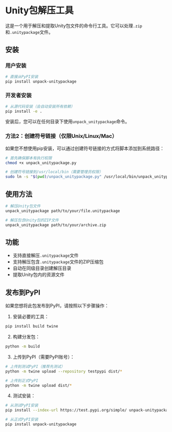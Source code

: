 # Unity包解压工具

这是一个用于解压和提取Unity包文件的命令行工具。它可以处理`.zip`和`.unitypackage`文件。

## 安装

### 用户安装

```bash
# 直接从PyPI安装
pip install unpack-unitypackage
```

### 开发者安装

```bash
# 从源代码安装（会自动安装所有依赖）
pip install -e .
```

安装后，您可以在任何目录下使用`unpack_unitypackage`命令。

### 方法2：创建符号链接（仅限Unix/Linux/Mac）

如果您不想使用pip安装，可以通过创建符号链接的方式将脚本添加到系统路径：

```bash
# 首先确保脚本有执行权限
chmod +x unpack_unitypackage.py

# 创建符号链接到/usr/local/bin（需要管理员权限）
sudo ln -s "$(pwd)/unpack_unitypackage.py" /usr/local/bin/unpack_unitypackage
```

## 使用方法

```bash
# 解压Unity包文件
unpack_unitypackage path/to/your/file.unitypackage

# 解压包含Unity包的ZIP文件
unpack_unitypackage path/to/your/archive.zip
```

## 功能

- 支持直接解压`.unitypackage`文件
- 支持解压包含`.unitypackage`文件的ZIP压缩包
- 自动在同级目录创建解压目录
- 提取Unity包内的资源文件

## 发布到PyPI

如果您想将此包发布到PyPI，请按照以下步骤操作：

1. 安装必要的工具：

```bash
pip install build twine
```

2. 构建分发包：

```bash
python -m build
```

3. 上传到PyPI（需要PyPI账号）：

```bash
# 上传到测试PyPI（推荐先测试）
python -m twine upload --repository testpypi dist/*

# 上传到正式PyPI
python -m twine upload dist/*
```

4. 测试安装：

```bash
# 从测试PyPI安装
pip install --index-url https://test.pypi.org/simple/ unpack-unitypackage

# 从正式PyPI安装
pip install unpack-unitypackage
``` 